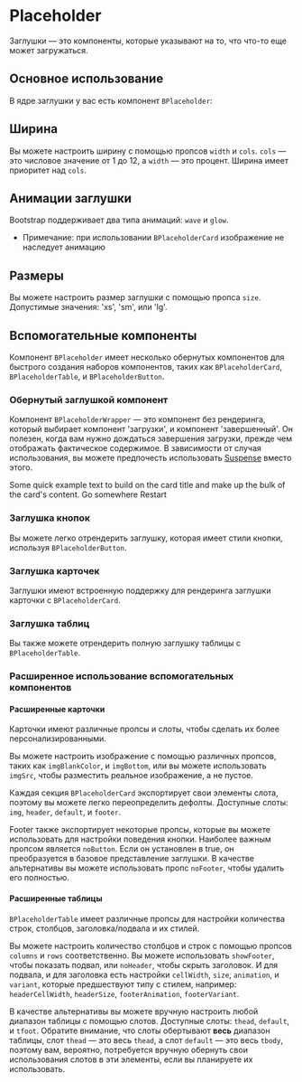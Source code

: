 # Placeholder

<PageHeader>

Заглушки — это компоненты, которые указывают на то, что что-то еще может загружаться.

</PageHeader>

## Основное использование

В ядре заглушки у вас есть компонент `BPlaceholder`:

<HighlightCard>
  <BPlaceholder />
  <BPlaceholder width="65" variant="danger" />
  <BPlaceholder cols="6" variant="info" />
  <template #html>

```vue-html
<BPlaceholder cols="7" />
<BPlaceholder width="65" />
<BPlaceholder cols="6" />
```

  </template>
</HighlightCard>

## Ширина

Вы можете настроить ширину с помощью пропсов `width` и `cols`. `cols` — это числовое значение от 1 до 12, а `width` — это процент. Ширина имеет приоритет над `cols`.

<HighlightCard>
  <BPlaceholder width="30" cols="12" />
  <BPlaceholder width="75%" variant="danger" />
  <BPlaceholder width="12" variant="warning" />
  <BPlaceholder :cols="6" variant="info" />
  <BPlaceholder cols="8" variant="info" />
  <template #html>

```vue-html
<BPlaceholder width="30" cols="12" />
<BPlaceholder width="75%" variant="danger" />
<BPlaceholder width="12" variant="warning" />
<BPlaceholder :cols="6" variant="info" />
<BPlaceholder cols="8" variant="info" />
```

  </template>
</HighlightCard>

## Анимации заглушки

Bootstrap поддерживает два типа анимаций: `wave` и `glow`.

- Примечание: при использовании `BPlaceholderCard` изображение не наследует анимацию

<HighlightCard>
  <BPlaceholderCard style="max-width: 20rem; " animation="glow" class="mb-3" />
  <BPlaceholderCard style="max-width: 20rem; " animation="wave" class="mb-3" />
  <BPlaceholder animation="glow" />
  <template #html>

```vue-html
<BPlaceholderCard style="max-width: 20rem; " animation="glow" />
<BPlaceholderCard style="max-width: 20rem; " animation="wave" />
<BPlaceholder animation="glow" />
```

  </template>
</HighlightCard>

## Размеры

Вы можете настроить размер заглушки с помощью пропса `size`. Допустимые значения: 'xs', 'sm', или 'lg'.

<HighlightCard>
  <BPlaceholder size="lg" />
  <BPlaceholder size="sm" />
  <BPlaceholder size="xs" />
  <template #html>

```vue-html
<BPlaceholder size="lg" />
<BPlaceholder size="sm" />
<BPlaceholder size="xs" />
```

  </template>
</HighlightCard>

## Вспомогательные компоненты

Компонент `BPlaceholder` имеет несколько обернутых компонентов для быстрого создания наборов компонентов, таких как `BPlaceholderCard`, `BPlaceholderTable`, и `BPlaceholderButton`.

### Обернутый заглушкой компонент

Компонент `BPlaceholderWrapper` — это компонент без рендеринга, который выбирает компонент 'загрузки', и компонент 'завершенный'. Он полезен, когда вам нужно дождаться завершения загрузки, прежде чем отображать фактическое содержимое. В зависимости от случая использования, вы можете предпочесть использовать [Suspense](https://vuejs.org/guide/built-ins/suspense.html) вместо этого.

<HighlightCard>
  <BPlaceholderWrapper :loading="loading">
    <template #loading>
      <BPlaceholderCard style="max-width: 20rem;" no-footer />
    </template>
    <BCard
      title="Card Title"
      img-src="https://picsum.photos/600/300/?image=25"
      img-alt="Image"
      img-top
      tag="article"
      style="max-width: 20rem;"
      class="mb-2"
    >
      <BCardText>
        Some quick example text to build on the card title and make up the bulk of the card's content.
      </BCardText>
      <BButton href="#placeholder-wrapper" variant="primary">Go somewhere</BButton>
    </BCard>
  </BPlaceholderWrapper>
  <BButton @click="startLoading">Restart</BButton>
  <template #html>

```vue
<template>
  <BPlaceholderWrapper :loading="loading">
    <template #loading>
      <BPlaceholderCard style="max-width: 20rem;" no-footer />
    </template>
    <BCard
      title="Card Title"
      img-src="https://picsum.photos/600/300/?image=25"
      img-alt="Image"
      img-top
      tag="article"
      style="max-width: 20rem;"
      class="mb-2"
    >
      <BCardText>
        Some quick example text to build on the card title and make up the bulk of the card's
        content.
      </BCardText>
      <BButton href="#placeholder-wrapper" variant="primary">Go somewhere</BButton>
    </BCard>
  </BPlaceholderWrapper>
  <BButton @click="startLoading">Restart</BButton>
</template>

<script setup lang="ts">
const loading = ref(false)

watchEffect(() => {
  if (loading.value === true) {
    setTimeout(() => {
      loading.value = false
    }, 5000)
  }
})

const startLoading = () => {
  if (loading.value === true) return
  loading.value = true
}

onMounted(startLoading)
</script>
```

  </template>
</HighlightCard>

### Заглушка кнопок

Вы можете легко отрендерить заглушку, которая имеет стили кнопки, используя `BPlaceholderButton`.

<HighlightCard>
  <BPlaceholderButton cols="3" />
  <template #html>

```vue-html
<BPlaceholderButton cols="3" />
```

  </template>
</HighlightCard>

### Заглушка карточек

Заглушки имеют встроенную поддержку для рендеринга заглушки карточки с `BPlaceholderCard`.

<HighlightCard>
  <BPlaceholderCard style="max-width: 20rem" />
  <template #html>

```vue-html
<BPlaceholderCard style="max-width: 20rem" />
```

  </template>
</HighlightCard>

### Заглушка таблиц

Вы также можете отрендерить полную заглушку таблицы с `BPlaceholderTable`.

<HighlightCard>
  <BPlaceholderTable />
  <template #html>

```vue-html
<BPlaceholderTable />
```

  </template>
</HighlightCard>

### Расширенное использование вспомогательных компонентов

#### Расширенные карточки

Карточки имеют различные пропсы и слоты, чтобы сделать их более персонализированными.

Вы можете настроить изображение с помощью различных пропсов, таких как `imgBlankColor`, и `imgBottom`, или вы можете использовать `imgSrc`, чтобы разместить реальное изображение, а не пустое.

Каждая секция `BPlaceholderCard` экспортирует свои элементы слота, поэтому вы можете легко переопределить дефолты. Доступные слоты: `img`, `header`, `default`, и `footer`.

Footer также экспортирует некоторые пропсы, которые вы можете использовать для настройки поведения кнопки. Наиболее важным пропсом является `noButton`. Если он установлен в true, он преобразуется в базовое представление заглушки. В качестве альтернативы вы можете использовать пропс `noFooter`, чтобы удалить его полностью.

<HighlightCard>
  <BPlaceholderCard img-src="https://picsum.photos/1024/480/?image=1" img-bottom no-header>
    <template #footer>
      Footer
    </template>
    <template #default>
      <BPlaceholder />
      <BPlaceholder width="65" variant="danger" />
      <BPlaceholder cols="6" variant="info" />
    </template>
  </BPlaceholderCard>
  <template #html>

```vue-html
<BPlaceholderCard img-src="https://picsum.photos/1024/480/?image=1" img-bottom no-header>
  <template #footer>
    Footer
  </template>

  <template #default>
    <BPlaceholder />
    <BPlaceholder width="65" variant="danger" />
    <BPlaceholder cols="6" variant="info" />
  </template>
</BPlaceholderCard>
```

  </template>
</HighlightCard>

#### Расширенные таблицы

`BPlaceholderTable` имеет различные пропсы для настройки количества строк, столбцов, заголовка/подвала и их стилей.

Вы можете настроить количество столбцов и строк с помощью пропсов `columns` и `rows` соответственно. Вы можете использовать `showFooter`, чтобы показать подвал, или `noHeader`, чтобы скрыть заголовок. И для подвала, и для заголовка есть настройки `cellWidth`, `size`, `animation`, и `variant`, которые предшествуют типу с стилем, например: `headerCellWidth`, `headerSize`, `footerAnimation`, `footerVariant`.

В качестве альтернативы вы можете вручную настроить любой диапазон таблицы с помощью слотов. Доступные слоты: `thead`, `default`, и `tfoot`. Обратите внимание, что слоты обертывают **весь** диапазон таблицы, слот `thead` — это весь `thead`, а слот `default` — это весь `tbody`, поэтому вам, вероятно, потребуется вручную обернуть свои использования слотов в эти элементы, если вы планируете их использовать.

<HighlightCard>
  <BPlaceholderTable
    columns="3"
    rows="2"
    show-footer
    footer-variant="info"
    header-size="lg"
    footer-size="xs"
    footer-columns="1"
    header-columns="4"
  >
    <template #default>
      <tbody>
          <tr>
            <td>
              <BPlaceholder size="lg" variant="secondary" />
              <BPlaceholder size="sm" variant="secondary" />
              <BPlaceholder size="xs" variant="secondary" />
            </td>
            <td>
              <BPlaceholder variant="warning" />
              <BPlaceholder animation="wave" variant="warning" />
            </td>
            <td>
              <BPlaceholder animation="glow" variant="danger" />
            </td>
          </tr>
      </tbody>
    </template>
  </BPlaceholderTable>
  <template #html>

```vue-html
<BPlaceholderTable
  columns="3"
  rows="2"
  show-footer
  footer-variant="info"
  header-size="lg"
  footer-size="xs"
  footer-columns="1"
  header-columns="4"
>
  <template #default>
    <tbody>
      <tr>
        <td>
          <BPlaceholder size="lg" variant="secondary" />
          <BPlaceholder size="sm" variant="secondary" />
          <BPlaceholder size="xs" variant="secondary" />
        </td>
        <td>
          <BPlaceholder variant="warning" />
          <BPlaceholder animation="wave" variant="warning" />
        </td>
        <td>
          <BPlaceholder animation="glow" variant="danger" />
        </td>
      </tr>
    </tbody>
  </template>
</BPlaceholderTable>
```

  </template>
</HighlightCard>

<ComponentReference :data="data" />

<script setup lang="ts">
import {data} from '../../data/components/placeholder.data'
import ComponentReference from '../../components/ComponentReference.vue'
import HighlightCard from '../../components/HighlightCard.vue'
import {
  BPlaceholderButton,
  BPlaceholderTable,
  BPlaceholderWrapper,
  BPlaceholderCard,
  BCard,
  BCardBody,
  BButton,
  BPlaceholder,
  BCardText
} from 'bootstrap-vue-next'
import {ref, onMounted, watchEffect} from 'vue'

const loading = ref(false)

watchEffect(() => {
  if(loading.value === true){
    setTimeout(() => {
      loading.value = false
    }, 5000)
  }
})

const startLoading = () => {
  if(loading.value === true) return
  loading.value = true
}

onMounted(startLoading)
</script>
